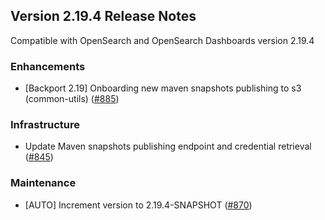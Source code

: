 ## Version 2.19.4 Release Notes

Compatible with OpenSearch and OpenSearch Dashboards version 2.19.4

### Enhancements
* [Backport 2.19] Onboarding new maven snapshots publishing to s3 (common-utils) ([#885](https://github.com/opensearch-project/common-utils/pull/885))

### Infrastructure
* Update Maven snapshots publishing endpoint and credential retrieval ([#845](https://github.com/opensearch-project/common-utils/pull/845))

### Maintenance
* [AUTO] Increment version to 2.19.4-SNAPSHOT ([#870](https://github.com/opensearch-project/common-utils/pull/870))